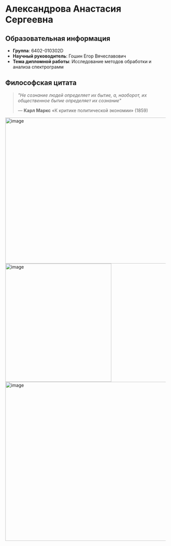 # Александрова Анастасия Сергеевна 

## Образовательная информация
- **Группа**: 6402-010302D
- **Научный руководитель**: Гошин Егор Вячеславович
- **Тема дипломной работы**: Исследование методов обработки и анализа спектрограмм

## Философская цитата
> *"Не сознание людей определяет их бытие, а, наоборот, их общественное бытие определяет их сознание"*
> 
> — **Карл Маркс** «К критике политической экономии» (1859)

<img width="619" height="459" alt="image" src="https://github.com/user-attachments/assets/82086a21-4c5a-489e-97a2-2e75b0a4b8ac" />


<img width="333" height="372" alt="image" src="https://github.com/user-attachments/assets/f3f0e8b3-b19d-4d11-94e3-ce80567ed07c" />

<img width="1302" height="500" alt="image" src="https://github.com/user-attachments/assets/f0b3864d-7357-4430-9977-fe0ca37d882d" />

